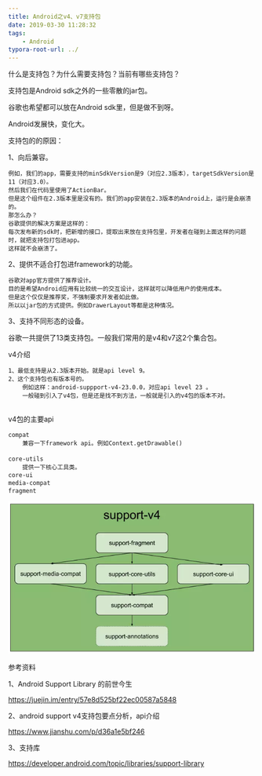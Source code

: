 ```yaml
---
title: Android之v4、v7支持包
date: 2019-03-30 11:28:32
tags:
	- Android
typora-root-url: ../
---
```






什么是支持包？为什么需要支持包？当前有哪些支持包？



支持包是Android sdk之外的一些零散的jar包。

谷歌也希望都可以放在Android sdk里，但是做不到呀。

Android发展快，变化大。

支持包的的原因：

1、向后兼容。

```
例如，我们的app，需要支持的minSdkVersion是9（对应2.3版本），targetSdkVersion是11（对应3.0）。
然后我们在代码里使用了ActionBar。
但是这个组件在2.3版本里是没有的。我们的app安装在2.3版本的Android上，运行是会崩溃的。
那怎么办？
谷歌提供的解决方案是这样的：
每次发布新的sdk时，把新增的接口，提取出来放在支持包里，开发者在碰到上面这样的问题时，就把支持包打包进app。
这样就不会崩溃了。
```

2、提供不适合打包进framework的功能。

```
谷歌对app官方提供了推荐设计。
目的是希望Android应用有比较统一的交互设计，这样就可以降低用户的使用成本。
但是这个仅仅是推荐奖，不强制要求开发者如此做。
所以以jar包的方式提供。例如DrawerLayout等都是这种情况。
```

3、支持不同形态的设备。



谷歌一共提供了13类支持包。一般我们常用的是v4和v7这2个集合包。



v4介绍

```
1、最低支持是从2.3版本开始。就是api level 9。
2、这个支持包也有版本号的。
	例如这样：android-suppport-v4-23.0.0，对应api level 23 。
	一般碰到引入了v4包，但是还是找不到方法，一般就是引入的v4包的版本不对。
	
```

v4包的主要api

```
compat 
	兼容一下framework api。例如Context.getDrawable()
	
core-utils
	提供一下核心工具类。
core-ui
media-compat
fragment

```

![](/images/android-v4-support.webp)





参考资料

1、Android Support Library 的前世今生

https://juejin.im/entry/57e8d525bf22ec00587a5848

2、android support v4支持包要点分析，api介绍

https://www.jianshu.com/p/d36a1e5bf246

3、支持库

https://developer.android.com/topic/libraries/support-library